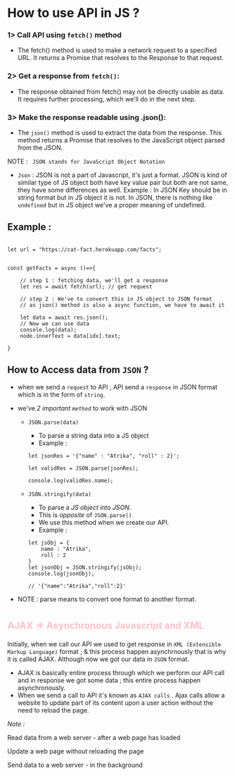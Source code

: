 # How to use API in JS ?
### 1> Call API using `fetch()` method
* The fetch() method is used to make a network request to a specified URL. It returns a Promise that resolves to the Response to that request.

### 2> Get a response from `fetch()`:
* The response obtained from fetch() may not be directly usable as data. It requires further processing, which we'll do in the next step.

### 3> Make the response readable using .json():

* The `json()` method is used to extract the data from the response. This method returns a Promise that resolves to the JavaScript object parsed from the JSON.

NOTE : ` JSON stands for JavaScript Object Notation`
* `Json` : JSON is not a part of Javascript, it's just a format. JSON is kind of similar type of JS object both have key value pair but both are not same, they have some differences as well. Example : In JSON Key should be in string format but in JS object it is not. In JSON, there is nothing like `undefined` but in JS object we've a proper meaning of undefined.
## Example :

```

let url = "https://cat-fact.herokuapp.com/facts";


const getFacts = async ()=>{
   
    // step 1 : fetching data, we'll get a response 
    let res = await fetch(url); // get request

    // step 2 : We've to convert this in JS object to JSON format
    // as json() method is also a async function, we have to await it

    let data = await res.json();
    // Now we can use data
    console.log(data);
    node.innerText = data[idx].text;

}

```

## How to Access data from `JSON` ?
* when we send a `request` to API ; API send a `response` in JSON format which is in the form of `string`.
* we've *2 important `method`*  to work with JSON

    * `JSON.parse(data)`

        * To parse a string data into a JS object
        * Example :
        ```
        let jsonRes = '{"name" : "Atrika", "roll" : 2}';

        let validRes = JSON.parse(jsonRes);

        console.log(validRes.name);
        ```
    * `JSON.stringify(data)`

        * To parse a *JS object into JSON*.
        * This is *opposite* of `JSON.parse()`
        * We use this method when we create our API.
        * Example :
        ```
        let jsObj = {
            name : "Atrika",
            roll : 2
        }
        let jsonObj = JSON.stringify(jsObj);
        console.log(jsonObj);

        // '{"name":"Atrika","roll":2}'
        ```

* NOTE : parse means to convert one format to another format.

#
## <p style = "color : pink"> AJAX => Asynchronous Javascript and XML </p>
Initially, when we call our API we used to get response in `XML (Extensible Markup Language)` format ; & this process happen asynchrnously that is why it is called AJAX. Although now we got our data in `JSON` format.

* AJAX is basically entire process through which we perform our API call and in response we got some data ; this entire process happen asynchronously.
* When we send a call to API it's known as `AJAX calls` . Ajax calls allow a website to update part of its content upon a user action without the need to reload the page.

*Note :*

Read data from a web server - after a web page has loaded

Update a web page without reloading the page

Send data to a web server - in the background